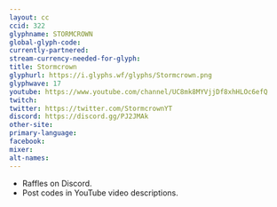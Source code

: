 ```yaml
---
layout: cc
ccid: 322
glyphname: STORMCROWN
global-glyph-code: 
currently-partnered: 
stream-currency-needed-for-glyph: 
title: Stormcrown
glyphurl: https://i.glyphs.wf/glyphs/Stormcrown.png
glyphwave: 17
youtube: https://www.youtube.com/channel/UC8mk8MYVjjDf8xhHLOc6efQ
twitch: 
twitter: https://twitter.com/StormcrownYT
discord: https://discord.gg/PJ2JMAk
other-site: 
primary-language: 
facebook: 
mixer: 
alt-names: 
---
```

* Raffles on Discord.
* Post codes in YouTube video descriptions.

